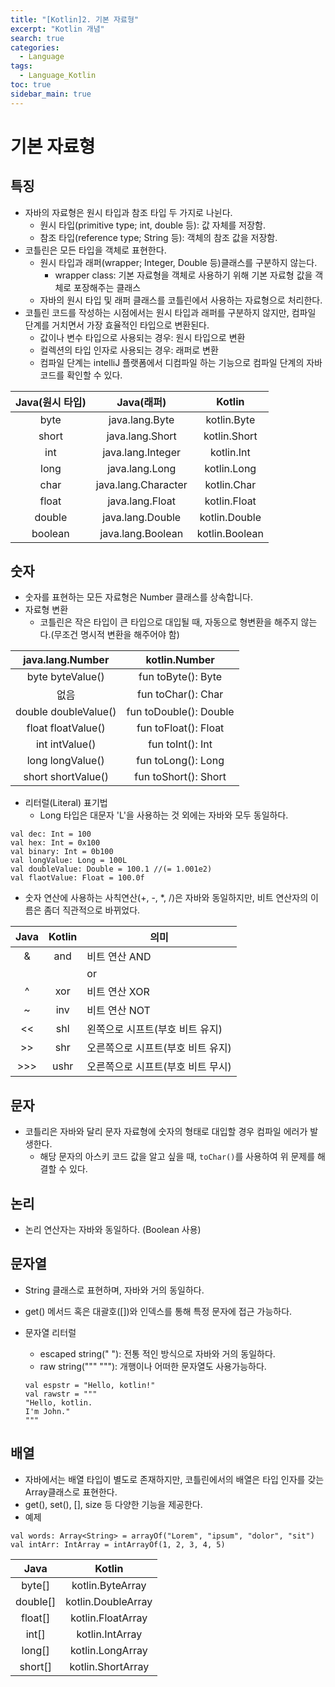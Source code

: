 ```yaml
---
title: "[Kotlin]2. 기본 자료형"
excerpt: "Kotlin 개념"
search: true
categories:
  - Language
tags:
  - Language_Kotlin
toc: true
sidebar_main: true
---
```


# 기본 자료형

## 특징
- 자바의 자료형은 원시 타입과 참조 타입 두 가지로 나뉜다.
  - 원시 타입(primitive type; int, double 등): 값 자체를 저장함.
  - 참조 타입(reference type; String 등): 객체의 참조 값을 저장함.
- 코틀린은 모든 타입을 객체로 표현한다.
  - 원시 타입과 래퍼(wrapper; Integer, Double 등)클래스를 구분하지 않는다.
    - wrapper class: 기본 자료형을 객체로 사용하기 위해 기본 자료형 값을 객체로 포장해주는 클래스
  - 자바의 원시 타입 및 래퍼 클래스를 코틀린에서 사용하는 자료형으로 처리한다.
- 코틀린 코드를 작성하는 시점에서는 원시 타입과 래퍼를 구분하지 않지만, 컴파일 단계를 거치면서 가장 효율적인 타입으로 변환된다.
  - 값이나 변수 타입으로 사용되는 경우: 원시 타입으로 변환
  - 컬렉션의 타입 인자로 사용되는 경우: 래퍼로 변환
  - 컴파일 단계는 intelliJ 플랫폼에서 디컴파일 하는 기능으로 컴파일 단계의 자바코드를 확인할 수 있다.

| Java(원시 타입) |      Java(래퍼)     |     Kotlin     |
|:---------------:|:-------------------:|:--------------:|
|       byte      |    java.lang.Byte   |   kotlin.Byte  |
|      short      |   java.lang.Short   |  kotlin.Short  |
|       int       |  java.lang.Integer  |   kotlin.Int   |
|       long      |    java.lang.Long   |   kotlin.Long  |
|       char      | java.lang.Character |   kotlin.Char  |
|      float      |   java.lang.Float   |  kotlin.Float  |
|      double     |   java.lang.Double  |  kotlin.Double |
|     boolean     |  java.lang.Boolean  | kotlin.Boolean |

## 숫자
- 숫자를 표현하는 모든 자료형은 Number 클래스를 상속합니다.
- 자료형 변환
  - 코틀린은 작은 타입이 큰 타입으로 대입될 때, 자동으로 형변환을 해주지 않는다.(무조건 명시적 변환을 해주어야 함)

|   java.lang.Number   |      kotlin.Number     |
|:--------------------:|:----------------------:|
|   byte byteValue()   |   fun toByte(): Byte   |
|         없음         |   fun toChar(): Char   |
| double doubleValue() | fun toDouble(): Double |
|  float floatValue()  |  fun toFloat(): Float  |
|    int intValue()    |    fun toInt(): Int    |
|   long longValue()   |   fun toLong(): Long   |
|  short shortValue()  |  fun toShort(): Short  |

- 리터럴(Literal) 표기법
  - Long 타입은 대문자 'L'을 사용하는 것 외에는 자바와 모두 동일하다.

```
val dec: Int = 100
val hex: Int = 0x100
val binary: Int = 0b100
val longValue: Long = 100L
val doubleValue: Double = 100.1 //(= 1.001e2)
val flaotValue: Float = 100.0f
```

- 숫자 연산에 사용하는 사칙연산(+, -, *, /)은 자바와 동일하지만, 비트 연산자의 이름은 좀더 직관적으로 바뀌었다.

| Java | Kotlin | 의미                              |
|:----:|:------:|-----------------------------------|
|   &  |   and  | 비트 연산 AND                     |
|   |  |   or   | 비트 연산 OR                      |
|   ^  |   xor  | 비트 연산 XOR                     |
|   ~  |   inv  | 비트 연산 NOT                     |
|  <<  |   shl  | 왼쪽으로 시프트(부호 비트 유지)   |
|  >>  |   shr  | 오른쪽으로 시프트(부호 비트 유지) |
|  >>> |  ushr  | 오른쪽으로 시프트(부호 비트 무시) |

## 문자
- 코틀리은 자바와 달리 문자 자료형에 숫자의 형태로 대입할 경우 컴파일 에러가 발생한다.
  - 해당 문자의 아스키 코드 값을 알고 싶을 때, ```toChar()```를 사용하여 위 문제를 해결할 수 있다.

## 논리
- 논리 연산자는 자바와 동일하다. (Boolean 사용)

## 문자열
- String 클래스로 표현하며, 자바와 거의 동일하다.
- get() 메서드 혹은 대괄호([])와 인덱스를 통해 특정 문자에 접근 가능하다.
- 문자열 리터럴
  - escaped string(" "): 전통 적인 방식으로 자바와 거의 동일하다.
  - raw string(""" """): 개행이나 어떠한 문자열도 사용가능하다.

  ```
  val espstr = "Hello, kotlin!"
  val rawstr = """
  "Hello, kotlin.
  I'm John."
  """
  ```

## 배열
- 자바에서는 배열 타입이 별도로 존재하지만, 코틀린에서의 배열은 타입 인자를 갖는 Array클래스로 표현한다.
- get(), set(), [], size 등 다양한 기능을 제공한다.
- 예제

```
val words: Array<String> = arrayOf("Lorem", "ipsum", "dolor", "sit")
val intArr: IntArray = intArrayOf(1, 2, 3, 4, 5)
```

|   Java   |       Kotlin       |
|:--------:|:------------------:|
|  byte[]  |  kotlin.ByteArray  |
| double[] | kotlin.DoubleArray |
|  float[] |  kotlin.FloatArray |
|   int[]  |   kotlin.IntArray  |
|  long[]  |  kotlin.LongArray  |
|  short[] |  kotlin.ShortArray |
